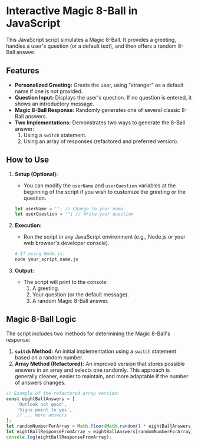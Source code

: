# Interactive Magic 8-Ball in JavaScript

This JavaScript script simulates a Magic 8-Ball. It provides a greeting, handles a user's question (or a default text), and then offers a random 8-Ball answer.

## Features

* **Personalized Greeting:** Greets the user, using "stranger" as a default name if one is not provided.
* **Question Input:** Displays the user's question. If no question is entered, it shows an introductory message.
* **Magic 8-Ball Response:** Randomly generates one of several classic 8-Ball answers.
* **Two Implementations:** Demonstrates two ways to generate the 8-Ball answer:
    1.  Using a `switch` statement.
    2.  Using an array of responses (refactored and preferred version).

## How to Use

1.  **Setup (Optional):**
    * You can modify the `userName` and `userQuestion` variables at the beginning of the script if you wish to customize the greeting or the question.
    ```javascript
    let userName = ''; // Change to your name
    let userQuestion = ''; // Write your question
    ```

2.  **Execution:**
    * Run the script in any JavaScript environment (e.g., Node.js or your web browser's developer console).
    ```bash
    # If using Node.js:
    node your_script_name.js
    ```

3.  **Output:**
    * The script will print to the console:
        1.  A greeting.
        2.  Your question (or the default message).
        3.  A random Magic 8-Ball answer.

## Magic 8-Ball Logic

The script includes two methods for determining the Magic 8-Ball's response:

1.  **`switch` Method:** An initial implementation using a `switch` statement based on a random number.
2.  **Array Method (Refactored):** An improved version that stores possible answers in an array and selects one randomly. This approach is generally cleaner, easier to maintain, and more adaptable if the number of answers changes.

```javascript
// Example of the refactored array version:
const eightBallAnswers = [
    'Outlook not good', 
    'Signs point to yes',   
    // ... more answers
];
let randomNumberForArray = Math.floor(Math.random() * eightBallAnswers.length);
let eightBallResponseFromArray = eightBallAnswers[randomNumberForArray];
console.log(eightBallResponseFromArray);
